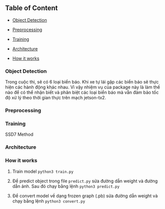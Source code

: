 

## Table of Content

- [Object Detection](#Object-Detection)

- [Preprocessing](#Preprocessing)

- [Training](#Training)

- [Architecture](#Architecture)

- [How it works](#How-it-works)

### Object Detection

Trong cuộc thi, sẽ có 6 loại biển báo. Khi xe tự lái gặp các biển báo sẽ thực hiện các hành động khác nhau. 
Vì vậy nhiệm vụ của package này là làm thế nào để có thể nhận biết và phân biệt các loại biển báo mà vẫn đảm bảo tốc độ xử lý theo thời gian thực trên mạch jetson-tx2. 

### Preprocessing


### Training 
SSD7 Method 

### Architecture


### How it works 

1. Train model ```python3 train.py```

2. Để predict object trong file ```predict.py``` sửa đường dẫn weight và đường dẫn ảnh. Sau đó chạy bằng lệnh ```python3 predict.py``` 

3. Để convert model về dạng frozen graph (.pb) sửa đường dẫn weight và chạy bằng lệnh ```python3 convert.py```

   
